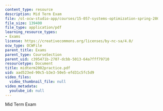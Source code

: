 ```yaml
---
content_type: resource
description: Mid Term Exam
file: /ol-ocw-studio-app/courses/15-057-systems-optimization-spring-2003/aad523ed90c5b3e350e5efd31c5fc5d9_midterm2002practice.pdf
file_size: 139400
file_type: application/pdf
learning_resource_types:
- Exams
license: https://creativecommons.org/licenses/by-nc-sa/4.0/
ocw_type: OCWFile
parent_title: Exams
parent_type: CourseSection
parent_uid: c395471b-2707-dcbb-5013-64a7fff79710
resourcetype: Document
title: midterm2002practice.pdf
uid: aad523ed-90c5-b3e3-50e5-efd31c5fc5d9
video_files:
  video_thumbnail_file: null
video_metadata:
  youtube_id: null
---
```

Mid Term Exam